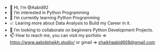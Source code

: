 - 👋 Hi, I’m @Aabid92
- 👀 I’m interested in Python Programming
- 🌱 I’m currently learning Python Programming
- 📈 Learing more about Data Analysis to Build my Career in it.
- 💞️ I’m looking to collaborate on beginners Python Development Projects.
- 📫 How to reach me, you can visit my porfolio => https://www.aabidshaikh.studio/ or gmail => shaikhaabid608@gmail.com

<!---
Aabid92/Aabid92 is a ✨ special ✨ repository because its `README.md` (this file) appears on your GitHub profile.
You can click the Preview link to take a look at your changes.
--->
